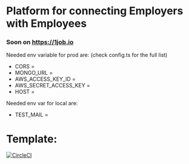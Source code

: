 # Platform for connecting Employers with Employees

### Soon on https://1job.io

Needed env variable for prod are: (check config.ts for the full list)
- CORS = 
- MONGO_URL = 
- AWS_ACCESS_KEY_ID =
- AWS_SECRET_ACCESS_KEY =
- HOST =

Needed env var for local are:
- TEST_MAIL =

# Template:
[![CircleCI](https://circleci.com/gh/powerofsoul/jobsremotely.online.svg?style=svg&circle-token=1bcc866d46af2ac8b0aedc7891f62393fe96e40b)](https://circleci.com/gh/powerofsoul/jobsremotely.online)
